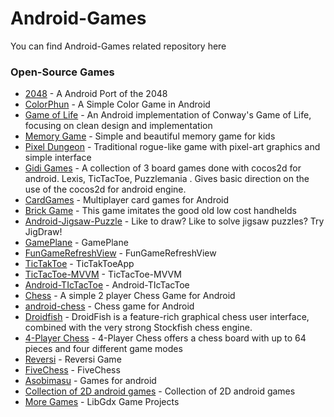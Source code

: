 # Android-Games
You can find Android-Games related repository here
<br>
### Open-Source Games
* [2048](https://github.com/tpcstld/2048) - A Android Port of the 2048
* [ColorPhun](https://github.com/prakhar1989/colorphun) - A Simple Color Game in Android
* [Game of Life](https://github.com/zsoltk/GameOfLife) - An Android implementation of Conway's Game of Life, focusing on clean design and implementation
* [Memory Game](https://github.com/sromku/memory-game) - Simple and beautiful memory game for kids
* [Pixel Dungeon](https://github.com/watabou/pixel-dungeon) - Traditional rogue-like game with pixel-art graphics and simple interface
* [Gidi Games](https://github.com/victordibia/GidiGames) - A collection of 3 board games done with cocos2d for android. Lexis, TicTacToe, Puzzlemania . Gives basic direction on the use of the cocos2d for android engine.
* [CardGames](https://github.com/otasyn/CardGames) - Multiplayer card games for Android
* [Brick Game](https://github.com/TobiasBielefeld/Simple-Brick-Games) - This game imitates the good old low cost handhelds
* [Android-Jigsaw-Puzzle](https://github.com/julesbond007/android-jigsaw-puzzle) - Like to draw? Like to solve jigsaw puzzles? Try JigDraw!
* [GamePlane](https://github.com/iSpring/GamePlane) - GamePlane
* [FunGameRefreshView](https://github.com/Hitomis/FunGameRefresh) - FunGameRefreshView
* [TicTakToe](https://github.com/lucky-119/TicTakToeApp) - TicTakToeApp
* [TicTacToe-MVVM](https://github.com/husaynhakeem/TicTacToe-MVVM) - TicTacToe-MVVM
* [Android-TIcTacToe](https://github.com/IhorKlimov/Android-TicTacToe) - Android-TIcTacToe
* [Chess](https://github.com/DipanshKhandelwal/Chess) - A simple 2 player Chess Game for Android
* [android-chess](https://github.com/jcarolus/android-chess) - Chess game for Android
* [Droidfish](https://github.com/peterosterlund2/droidfish) - DroidFish is a feature-rich graphical chess user interface, combined with the very strong Stockfish chess engine.
* [4-Player Chess](https://github.com/j4velin/chess) - 4-Player Chess offers a chess board with up to 64 pieces and four different game modes
* [Reversi](https://github.com/laserwave/reversi) - Reversi Game
* [FiveChess](https://github.com/cuiqingandroid/FiveChess) - FiveChess
* [Asobimasu](https://github.com/DipanshKhandelwal/Asobimasu) - Games for android
* [Collection of 2D android games](https://github.com/naveed-ahmad/Android-Game-Pack) - Collection of 2D android games
* [More Games](https://github.com/kishordgupta/games) - LibGdx Game Projects
